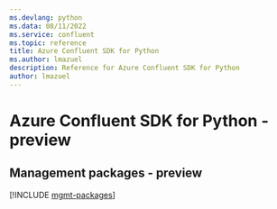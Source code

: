 ```yaml
---
ms.devlang: python
ms.data: 08/11/2022
ms.service: confluent
ms.topic: reference
title: Azure Confluent SDK for Python
ms.author: lmazuel
description: Reference for Azure Confluent SDK for Python
author: lmazuel
---
```

# Azure Confluent SDK for Python - preview

## Management packages - preview
[!INCLUDE [mgmt-packages](confluent-mgmt-index.md)]